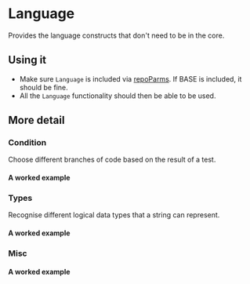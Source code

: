 # Language

Provides the language constructs that don't need to be in the core.

## Using it

* Make sure `Language` is included via [repoParms](https://github.com/ksandom/achel/blob/master/docs/programming/creatingARepositoryWithProfiles.md#use-repoparmdefinepackages-to-create-a-profile). If BASE is included, it should be fine.
* All the `Language` functionality should then be able to be used.

## More detail

### Condition

Choose different branches of code based on the result of a test.

#### A worked example

### Types

Recognise different logical data types that a string can represent.

#### A worked example

### Misc

#### A worked example
